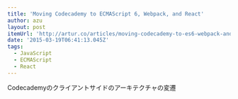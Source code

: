 ```yaml
---
title: 'Moving Codecademy to ECMAScript 6, Webpack, and React'
author: azu
layout: post
itemUrl: 'http://artur.co/articles/moving-codecademy-to-es6-webpack-and-react/'
date: '2015-03-19T06:41:13.045Z'
tags:
  - JavaScript
  - ECMAScript
  - React
---
```

Codecademyのクライアントサイドのアーキテクチャの変遷
